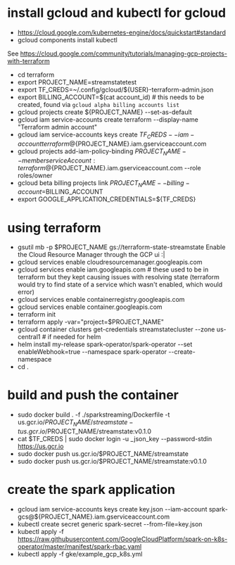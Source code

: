 # install gcloud and kubectl for gcloud

* https://cloud.google.com/kubernetes-engine/docs/quickstart#standard
* gcloud components install kubectl

See https://cloud.google.com/community/tutorials/managing-gcp-projects-with-terraform


* cd terraform
* export PROJECT_NAME=streamstatetest
* export TF_CREDS=~/.config/gcloud/${USER}-terraform-admin.json
* export BILLING_ACCOUNT=$(cat account_id) # this needs to be created, found via `gcloud alpha billing accounts list`
* gcloud projects create ${PROJECT_NAME}  --set-as-default
* gcloud iam service-accounts create terraform --display-name "Terraform admin account"
* gcloud iam service-accounts keys create ${TF_CREDS} --iam-account terraform@${PROJECT_NAME}.iam.gserviceaccount.com
* gcloud projects add-iam-policy-binding ${PROJECT_NAME} --member serviceAccount:terraform@${PROJECT_NAME}.iam.gserviceaccount.com --role roles/owner
* gcloud beta billing projects link $PROJECT_NAME --billing-account=$BILLING_ACCOUNT
* export GOOGLE_APPLICATION_CREDENTIALS=${TF_CREDS}


# using terraform
* gsutil mb -p $PROJECT_NAME gs://terraform-state-streamstate
Enable the Cloud Resource Manager through the GCP ui :|
* gcloud services enable cloudresourcemanager.googleapis.com
* gcloud services enable iam.googleapis.com # these used to be in terraform but they kept causing issues with resolving state (terraform would try to find state of a service which wasn't enabled, which would error)
* gcloud services enable containerregistry.googleapis.com
* gcloud services enable container.googleapis.com
* terraform init
* terraform apply -var="project=$PROJECT_NAME"
* gcloud container clusters get-credentials streamstatecluster --zone us-central1 # if needed for helm
* helm install my-release spark-operator/spark-operator --set enableWebhook=true --namespace spark-operator --create-namespace
* cd .

# build and push the container
* sudo docker build .  -f ./sparkstreaming/Dockerfile -t us.gcr.io/$PROJECT_NAME/streamstate -t us.gcr.io/$PROJECT_NAME/streamstate:v0.1.0
* cat $TF_CREDS | sudo docker login -u _json_key --password-stdin https://us.gcr.io
* sudo docker push us.gcr.io/$PROJECT_NAME/streamstate
* sudo docker push us.gcr.io/$PROJECT_NAME/streamstate:v0.1.0

# create the spark application
* gcloud iam service-accounts keys create key.json --iam-account spark-gcs@${PROJECT_NAME}.iam.gserviceaccount.com
* kubectl create secret generic spark-secret --from-file=key.json
* kubectl apply -f https://raw.githubusercontent.com/GoogleCloudPlatform/spark-on-k8s-operator/master/manifest/spark-rbac.yaml
* kubectl apply -f gke/example_gcp_k8s.yml


